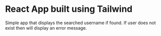 # React App built using Tailwind
Simple app that displays the searched username if found. If user does not exist then will display an error message.
